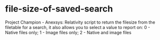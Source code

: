 # file-size-of-saved-search
Project Champion - Anexsys: Relativity script to return the filesize from the filetable for a search, it also allows you to select a value to report on: 0 - Native files only; 1 - Image files only; 2 - Native and image files
